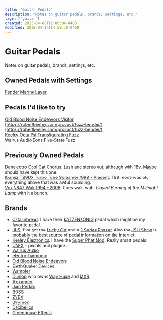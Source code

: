 ```yaml
---
title: "Guitar Pedals"
description: "Notes on guitar pedals, brands, settings, etc."
tags: ["guitar"]
created: 2025-04-08T11:08:06-0400
modified: 2025-04-14T14:50:38-0400
---
```

# Guitar Pedals

Notes on guitar pedals, brands, settings, etc.

  

## Owned Pedals with Settings

[Fender Marine Layer](/garden/plant/fender-marine-layer)

  

## Pedals I'd like to try

[Old Blood Noise Endeavors Visitor](https://oldbloodnoise.com/pedals/p/visitor-parallel-multi-modulator)  
[https://robertkeeley.com/product/fuzz-bender/](https://robertkeeley.com/product/fuzz-bender/)  
[Keeley Octa Psi Transfigurating Fuzz](https://reverb.com/p/keeley-octa-psi-transfigurating-fuzz)  
[Walrus Audio Eons Five-State Fuzz](https://reverb.com/p/walrus-audio-eons-five-state-fuzz)

  

## Previously Owned Pedals

[Danelectro Cool Cat Chorus](https://reverb.com/p/danelectro-cool-cat-chorus). Lush and stereo out, although with 18v. Maybe should have kept this one.  
[Ibanez TS9DX Turbo Tube Screamer 1998 - Present](https://reverb.com/p/ibanez-ts-9dx-1998-present). TS9 mode was ok, everything above that was awful sounding.  
[Vox V847 Wah 1994 - 2006](https://reverb.com/p/vox-v847-wah-1994-2006). Goes wah, wah. _Played Burning of the Midnight Lamp_ with it a bunch.

## Brands

*   [Catalinbread](https://catalinbread.com). I have their [KATZENKÖNIG](https://catalinbread.com/products/katzenkonig) pedal which might be my favorite pedal.
*   [JHS](https://jhspedals.info). I've got the [Lucky Cat](https://jhspedals.info/collections/discontinued-rare/products/lucky-cat-delay) and a [3 Series Phaser](https://jhspedals.info/collections/3-series/products/3-series-phaser). Also the [JSH Show](https://thejhsshow.com) is probably the best source of pedal information on the Internet.
*   [Keeley Electronics](https://robertkeeley.com). I have the [Super Phat Mod](https://robertkeeley.com/product/super-phat-mod/). Really smart pedals.
*   [UAFX](https://www.uaudio.com/guitar-pedals.html) - pedals and plugins.
*   [Walrus Audio](https://www.walrusaudio.com)
*   [electro-harmonix](https://www.ehx.com)
*   [Old Blood Noise Endeavors](https://oldbloodnoise.com)
*   [EarthQuaker Devices](https://www.earthquakerdevices.com)
*   [Wampler](https://www.wamplerpedals.com)
*   [Dunlop](https://www.jimdunlop.com) who owns [Way Huge](http://wayhuge.com) and [MXR](https://www.jimdunlop.com/products/electronics/mxr/).
*   [Alexander](https://www.alexanderpedals.com)
*   [Jam Pedals](https://www.jampedals.com/)
*   [BOSS](https://www.boss.info/us/)
*   [ZVEX](https://www.zvex.com)
*   [Strymon](https://www.strymon.net)
*   [Decibelics](https://decibelics.com)
*   [Greenhouse Effects](https://www.gheffects.com)